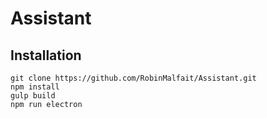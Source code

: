 # Assistant

## Installation

```
git clone https://github.com/RobinMalfait/Assistant.git
npm install
gulp build
npm run electron
```
